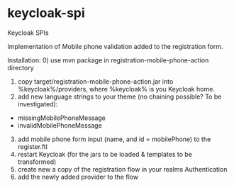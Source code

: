 # keycloak-spi
Keycloak SPIs

Implementation of Mobile phone validation added to the registration form.

Installation:
0) use mvn package in registration-mobile-phone-action directory
1) copy target/registration-mobile-phone-action.jar into %keycloak%/providers, where %keycloak% is you Keycloak home.
2) add new language strings to your theme (no chaining possible? To be investigated):
  - missingMobilePhoneMessage
  - invalidMobilePhoneMessage
3) add mobile phone form input (name, and id = mobilePhone) to the register.ftl
3) restart Keycloak (for the jars to be loaded & templates to be transformed)
4) create new a copy of the registration flow in your realms Authentication
5) add the newly added provider to the flow
